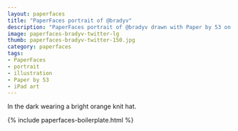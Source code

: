 ```yaml
---
layout: paperfaces
title: "PaperFaces portrait of @bradyv"
description: "PaperFaces portrait of @bradyv drawn with Paper by 53 on an iPad."
image: paperfaces-bradyv-twitter-lg
thumb: paperfaces-bradyv-twitter-150.jpg
category: paperfaces
tags: 
- PaperFaces
- portrait
- illustration
- Paper by 53
- iPad art
---
```


In the dark wearing a bright orange knit hat.

{% include paperfaces-boilerplate.html %}